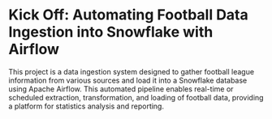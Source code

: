 # Kick Off: Automating Football Data Ingestion into Snowflake with Airflow
This project is a data ingestion system designed to gather football league information from various sources and load it into a Snowflake database using Apache Airflow. This automated pipeline enables real-time or scheduled extraction, transformation, and loading of football data, providing a platform for statistics analysis and reporting. 
